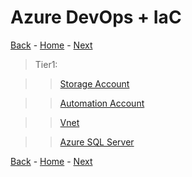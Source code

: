 # Azure DevOps + IaC


[Back](challenge03.md) - [Home](README.md) - [Next](challenge04.md)

>Tier1:

>> [Storage Account](Help/Tier1/StorageAccount/azuredeploy.json)

>> [Automation Account](Help/Tier1/AutomationAccount/azuredeploy.json)

>> [Vnet](Help/Tier1/Vnet/azuredeploy.json)

>> [Azure SQL Server](Help/Tier1/AzureSQLServerwithDatabase/azuredeploy.json)

[Back](challenge03.md) - [Home](README.md) - [Next](challenge04.md)